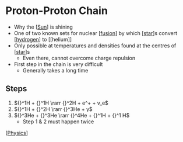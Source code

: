 # Proton-Proton Chain

- Why the [[Sun]] is shining
- One of two known sets for nuclear [[fusion]] by which [[star]]s convert [[hydrogen]] to [[helium]]
- Only possible at temperatures and densities found at the centres of [[star]]s
  - Even there, cannot overcome charge repulsion
- First step in the chain is very difficult
  - Generally takes a long time

## Steps

1. ${}^1H + {}^1H \rarr {}^2H + e^+ + v_e$
2. ${}^1H + {}^2H \rarr {}^3He + γ$
3. ${}^3He + {}^3He \rarr {}^4He + {}^1H + {}^1 H$
   - Step 1 & 2 must happen twice

[[Physics]]

[//begin]: # "Autogenerated link references for markdown compatibility"
[Sun]: sun "Sun"
[fusion]: fusion "Fusion"
[star]: star "Star"
[hydrogen]: hydrogen "Hydrogen"
[Physics]: physics "Physics"
[//end]: # "Autogenerated link references"